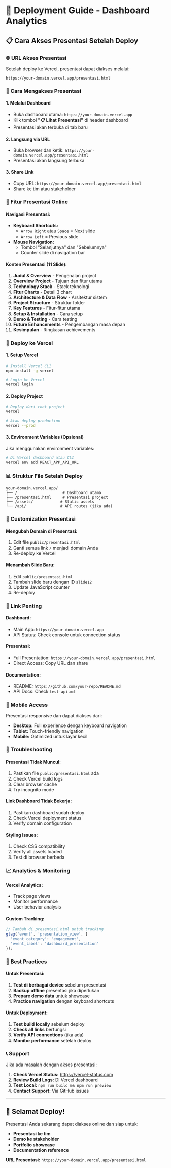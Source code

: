 # 🚀 Deployment Guide - Dashboard Analytics

## 📋 Cara Akses Presentasi Setelah Deploy

### 🌐 **URL Akses Presentasi**

Setelah deploy ke Vercel, presentasi dapat diakses melalui:

```
https://your-domain.vercel.app/presentasi.html
```

### 📱 **Cara Mengakses Presentasi**

#### **1. Melalui Dashboard**
- Buka dashboard utama: `https://your-domain.vercel.app`
- Klik tombol **"📋 Lihat Presentasi"** di header dashboard
- Presentasi akan terbuka di tab baru

#### **2. Langsung via URL**
- Buka browser dan ketik: `https://your-domain.vercel.app/presentasi.html`
- Presentasi akan langsung terbuka

#### **3. Share Link**
- Copy URL: `https://your-domain.vercel.app/presentasi.html`
- Share ke tim atau stakeholder

### 🎯 **Fitur Presentasi Online**

#### **Navigasi Presentasi:**
- **Keyboard Shortcuts:**
  - `Arrow Right` atau `Space` = Next slide
  - `Arrow Left` = Previous slide
- **Mouse Navigation:**
  - Tombol "Selanjutnya" dan "Sebelumnya"
  - Counter slide di navigation bar

#### **Konten Presentasi (11 Slide):**
1. **Judul & Overview** - Pengenalan project
2. **Overview Project** - Tujuan dan fitur utama
3. **Technology Stack** - Stack teknologi
4. **Fitur Charts** - Detail 3 chart
5. **Architecture & Data Flow** - Arsitektur sistem
6. **Project Structure** - Struktur folder
7. **Key Features** - Fitur-fitur utama
8. **Setup & Installation** - Cara setup
9. **Demo & Testing** - Cara testing
10. **Future Enhancements** - Pengembangan masa depan
11. **Kesimpulan** - Ringkasan achievements

### 🔧 **Deploy ke Vercel**

#### **1. Setup Vercel**
```bash
# Install Vercel CLI
npm install -g vercel

# Login ke Vercel
vercel login
```

#### **2. Deploy Project**
```bash
# Deploy dari root project
vercel

# Atau deploy production
vercel --prod
```

#### **3. Environment Variables (Opsional)**
Jika menggunakan environment variables:
```bash
# Di Vercel dashboard atau CLI
vercel env add REACT_APP_API_URL
```

### 📊 **Struktur File Setelah Deploy**

```
your-domain.vercel.app/
├── /                    # Dashboard utama
├── /presentasi.html     # Presentasi project
├── /assets/            # Static assets
└── /api/               # API routes (jika ada)
```

### 🎨 **Customization Presentasi**

#### **Mengubah Domain di Presentasi:**
1. Edit file `public/presentasi.html`
2. Ganti semua link `/` menjadi domain Anda
3. Re-deploy ke Vercel

#### **Menambah Slide Baru:**
1. Edit `public/presentasi.html`
2. Tambah slide baru dengan ID `slide12`
3. Update JavaScript counter
4. Re-deploy

### 🔗 **Link Penting**

#### **Dashboard:**
- Main App: `https://your-domain.vercel.app`
- API Status: Check console untuk connection status

#### **Presentasi:**
- Full Presentation: `https://your-domain.vercel.app/presentasi.html`
- Direct Access: Copy URL dan share

#### **Documentation:**
- README: `https://github.com/your-repo/README.md`
- API Docs: Check `test-api.md`

### 📱 **Mobile Access**

Presentasi responsive dan dapat diakses dari:
- **Desktop:** Full experience dengan keyboard navigation
- **Tablet:** Touch-friendly navigation
- **Mobile:** Optimized untuk layar kecil

### 🚨 **Troubleshooting**

#### **Presentasi Tidak Muncul:**
1. Pastikan file `public/presentasi.html` ada
2. Check Vercel build logs
3. Clear browser cache
4. Try incognito mode

#### **Link Dashboard Tidak Bekerja:**
1. Pastikan dashboard sudah deploy
2. Check Vercel deployment status
3. Verify domain configuration

#### **Styling Issues:**
1. Check CSS compatibility
2. Verify all assets loaded
3. Test di browser berbeda

### 📈 **Analytics & Monitoring**

#### **Vercel Analytics:**
- Track page views
- Monitor performance
- User behavior analysis

#### **Custom Tracking:**
```javascript
// Tambah di presentasi.html untuk tracking
gtag('event', 'presentation_view', {
  'event_category': 'engagement',
  'event_label': 'dashboard_presentation'
});
```

### 🎯 **Best Practices**

#### **Untuk Presentasi:**
1. **Test di berbagai device** sebelum presentasi
2. **Backup offline** presentasi jika diperlukan
3. **Prepare demo data** untuk showcase
4. **Practice navigation** dengan keyboard shortcuts

#### **Untuk Deployment:**
1. **Test build locally** sebelum deploy
2. **Check all links** berfungsi
3. **Verify API connections** (jika ada)
4. **Monitor performance** setelah deploy

### 📞 **Support**

Jika ada masalah dengan akses presentasi:

1. **Check Vercel Status:** https://vercel-status.com
2. **Review Build Logs:** Di Vercel dashboard
3. **Test Local:** `npm run build && npm run preview`
4. **Contact Support:** Via GitHub issues

---

## 🎉 **Selamat Deploy!**

Presentasi Anda sekarang dapat diakses online dan siap untuk:
- **Presentasi ke tim**
- **Demo ke stakeholder**
- **Portfolio showcase**
- **Documentation reference**

**URL Presentasi:** `https://your-domain.vercel.app/presentasi.html` 